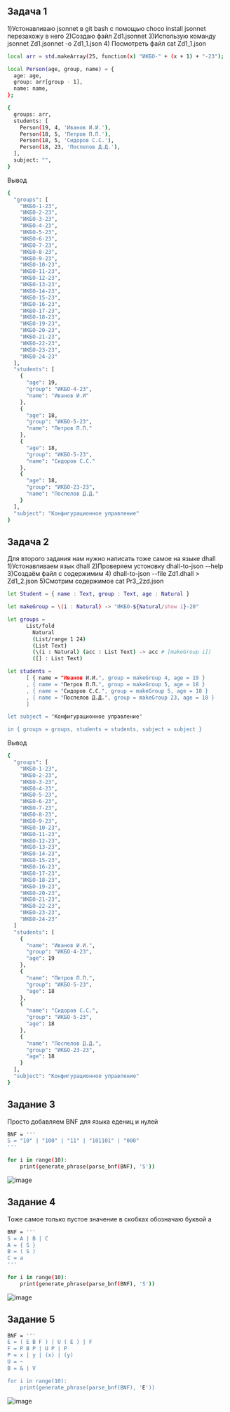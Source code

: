 ## Задача 1
1)Устонавливаю jsonnet в git bash с помощью choco install jsonnet перезахожу в него
2)Создаю файл Zd1.jsonnet
3)Использую  команду jsonnet Zd1.jsonnet -o Zd1_1.json
4) Посмотреть файл cat Zd1_1.json
```bash
local arr = std.makeArray(25, function(x) "ИKБO-" + (x + 1) + "-23");

local Person(age, group, name) = {
  age: age,
  group: arr[group - 1],
  name: name,
};

{
  groups: arr,
  students: [
    Person(19, 4, 'Иванов И.И.'),
    Person(18, 5, 'Петров П.П.'),
    Person(18, 5, 'Сидоров С.С.'),
    Person(18, 23, 'Поспелов Д.Д.'),
  ],
  subject: "",
}
```
Вывод
```bash
{
  "groups": [
    "ИКБО-1-23",
    "ИКБО-2-23",
    "ИКБО-3-23",
    "ИКБО-4-23",
    "ИКБО-5-23",
    "ИКБО-6-23",
    "ИКБО-7-23",
    "ИКБО-8-23",
    "ИКБО-9-23",
    "ИКБО-10-23",
    "ИКБО-11-23",
    "ИКБО-12-23",
    "ИКБО-13-23",
    "ИКБО-14-23",
    "ИКБО-15-23",
    "ИКБО-16-23",
    "ИКБО-17-23",
    "ИКБО-18-23",
    "ИКБО-19-23",
    "ИКБО-20-23",
    "ИКБО-21-23",
    "ИКБО-22-23",
    "ИКБО-23-23",
    "ИКБО-24-23"
  ],
  "students": [
    {
      "age": 19,
      "group": "ИКБО-4-23",
      "name": "Иванов И.И"
    },
    {
      "age": 18,
      "group": "ИКБО-5-23",
      "name": "Петров П.П."
    },
    {
      "age": 18,
      "group": "ИКБО-5-23",
      "name": "Сидоров С.С."
    },
    {
      "age": 18,
      "group": "ИКБО-23-23",
      "name": "Поспелов Д.Д."
    }
  ],
  "subject": "Конфигурационное управление"
}
```

## Задача 2
Для второго задания нам нужно написать тоже самое на языке dhall
1)Устонавливаем язык dhall
2)Проверяем устоновку dhall-to-json --help
3)Создаём файл с содержимим 
4) dhall-to-json --file Zd1.dhall > Zd1_2.json
5)Смотрим содержимое cat Pr3_2zd.json
```bash
let Student = { name : Text, group : Text, age : Natural }

let makeGroup = \(i : Natural) -> "ИКБО-${Natural/show i}-20"

let groups =
      List/fold
        Natural
        (List/range 1 24)
        (List Text)
        (\(i : Natural) (acc : List Text) -> acc # [makeGroup i])
        ([] : List Text)

let students =
      [ { name = "Иванов И.И.", group = makeGroup 4, age = 19 }
      , { name = "Петров П.П.", group = makeGroup 5, age = 18 }
      , { name = "Сидоров С.С.", group = makeGroup 5, age = 18 }
      , { name = "Поспелов Д.Д.", group = makeGroup 23, age = 18 }
      ]

let subject = "Конфигурационное управление"

in { groups = groups, students = students, subject = subject }
```
Вывод
```bash
{
  "groups": [
    "ИКБО-1-23", 
    "ИКБО-2-23", 
    "ИКБО-3-23", 
    "ИКБО-4-23",
    "ИКБО-5-23", 
    "ИКБО-6-23", 
    "ИКБО-7-23",
    "ИКБО-8-23",
    "ИКБО-9-23", 
    "ИКБО-10-23", 
    "ИКБО-11-23", 
    "ИКБО-12-23",
    "ИКБО-13-23",
    "ИКБО-14-23", 
    "ИКБО-15-23", 
    "ИКБО-16-23",
    "ИКБО-17-23",
    "ИКБО-18-23",
    "ИКБО-19-23", 
    "ИКБО-20-23",
    "ИКБО-21-23",
    "ИКБО-22-23",
    "ИКБО-23-23", 
    "ИКБО-24-23"
  ]
  "students": [
    {
      "name": "Иванов И.И.",
      "group": "ИКБО-4-23",
      "age": 19
    },
    {
      "name": "Петров П.П.",
      "group": "ИКБО-5-23",
      "age": 18
    },
    {
      "name": "Сидоров С.С.",
      "group": "ИКБО-5-23",
      "age": 18
    },
    {
      "name": "Поспелов Д.Д.",
      "group": "ИКБО-23-23",
      "age": 18
    }
  ],
  "subject": "Конфигурационное управление"
}
```

## Задание 3
Просто добавляем BNF для языка едениц и нулей
```bash
BNF = '''
S = "10" | "100" | "11" | "101101" | "000"
'''

for i in range(10):
    print(generate_phrase(parse_bnf(BNF), 'S'))
```
![image](https://github.com/user-attachments/assets/b99eb2a2-f921-43e1-b442-972af5a4c419)


## Задание 4
Тоже самое только пустое значение в скобках обозначаю буквой а
```bash
BNF = '''
S = A | B | C
A = { S }
B = ( S )
C = a
'''

for i in range(10):
    print(generate_phrase(parse_bnf(BNF), 'S'))
```
![image](https://github.com/user-attachments/assets/da2e6d9d-7d53-4a6a-957b-66ffdee45490)


## Задание 5
```bash
BNF = '''
E = ( E B F ) | U ( E ) | F
F = P B P | U P | P
P = x | y | (x) | (y)
U = ~
B = & | V

for i in range(10):
    print(generate_phrase(parse_bnf(BNF), 'E'))
```
![image](https://github.com/user-attachments/assets/c2a351b8-b314-4388-b642-728c6b190b7b)



